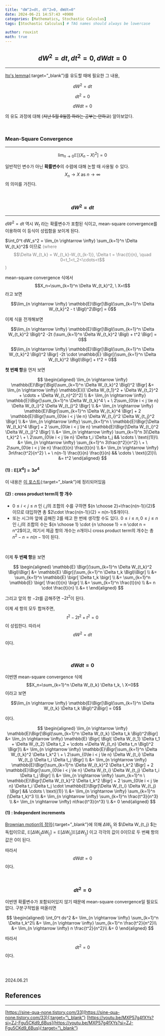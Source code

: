 ```yaml
---
title: "dW^2=dt, dt^2=0, dWdt=0"
date: 2024-06-21 14:57:43 +0900
categories: [Mathematics, Stochastic Calculus]
tags: [Stochastic Calculus] # TAG names should always be lowercase

author: rouxist
math: true
---
```


## $$dW^2=dt, dt^2=0, dWdt=0$$

---

[Ito's lemma](https://rouxist.github.io/posts/math_sc_part-3/#33-itôs-formula){:target=”\_blank”}를 유도할 때에 필요한 그 내용,

$$dW^2=dt$$

$$dt^2=0$$

$$dWdt=0$$

의 유도 과정에 대해 (~~지난 5월 8일쯤 하라는 공부는 안하고~~) 알아보았다.

<br>

### Mean-Square Convergence

---

$$\lim_{n \rightarrow 0} \mathbb{E}[(X_n - X)^2]=0$$

일반적인 변수가 아닌 **확률변수**의 수렴에 대해 논할 때 사용될 수 있다. $$X_n \rightarrow X \ \text{as} \  n \rightarrow \infty$$ 의 의미를 가진다.

<br>

### $$dW^2=dt$$

---

$dW^2=dt$ 역시 $W_t$ 라는 확률변수가 포함된 식이고, mean-square convergence를 이용하여 이 등식이 성립함을 보이게 된다.

$\int_0^t dW_s^2 = \lim_{n \rightarrow \infty} \sum_{k=1}^n \Delta W_{t_k}^2$ 이므로 <span style="color:gray">(where $$\Delta W_{t_k} = W_{t_k}-W_{t_{k-1}}, \Delta t = \frac{t}{n}, \quad 0<t_1<t_2<\cdots<t$$)</span>

mean-square convergence 식에서 $$X_n=\sum_{k=1}^n \Delta W_{t_k}^2, \ X=t$$라고 보면

$$\lim_{n \rightarrow \infty} \mathbb{E}\Bigr[\Bigl(\sum_{k=1}^n \Delta W_{t_k}^2 - t \Bigl)^2\Bigr] = 0$$

이제 식을 전개해보면

$$\lim_{n \rightarrow \infty} \mathbb{E}\Bigr[\Bigl(\sum_{k=1}^n \Delta W_{t_k}^2 \Bigl)^2 -2t (\sum_{k=1}^n \Delta W_{t_k}^2 \Bigl) + t^2 \Bigr] = 0$$

$$\lim_{n \rightarrow \infty} \mathbb{E}\Bigr[\Bigl(\sum_{k=1}^n \Delta W_{t_k}^2 \Bigl)^2 \Bigr] -2t \cdot \mathbb{E} \Bigr[(\sum_{k=1}^n \Delta W_{t_k}^2 \Bigl)\Bigr] + t^2 = 0$$

**첫 번째 항**을 먼저 보면

$$
\begin{aligned}
\lim_{n \rightarrow \infty} \mathbb{E}\Bigr[\Bigl(\sum_{k=1}^n \Delta W_{t_k}^2 \Bigl)^2 \Bigr] &= \lim_{n \rightarrow \infty} \mathbb{E}[( \Delta W_{t_1}^2 +  \Delta W_{t_2}^2 + \cdots +  \Delta W_{t_n}^2)^2] \\
&= \lim_{n \rightarrow \infty} \mathbb{E}\Bigr[\sum_{k=1}^n \Delta W_{t_k}^4 \ + \ 2\sum_{0\le i < j \le n} \Delta W_{t_i}^2 \Delta W_{t_j}^2 \Bigr] \\
&= \lim_{n \rightarrow \infty} \mathbb{E}\Bigr[\sum_{k=1}^n \Delta W_{t_k}^4 \Bigr] + 2 \mathbb{E}\Bigr[\sum_{0\le i < j \le n} \Delta W_{t_i}^2 \Delta W_{t_j}^2 \Bigr] \\
&= \lim_{n \rightarrow \infty} \sum_{k=1}^n \ \mathbb{E}\Bigr[\Delta W_{t_k}^4 \Bigr] + 2 \sum_{0\le i < j \le n} \mathbb{E}\Bigr[\Delta W_{t_i}^2 \Delta W_{t_j}^2 \Bigr] \\
&= \lim_{n \rightarrow \infty} \sum_{k=1}^n 3(\Delta t_k)^2 \ + \ 2\sum_{0\le i < j \le n} \Delta t_i \Delta t_j  && \cdots \ \text{(1)}\\
&= \lim_{n \rightarrow \infty} \sum_{k=1}^n 3\frac{t^2}{n^2} \ + \ 2\sum_{0\le i < j \le n} \frac{t}{n} \frac{t}{n}  \\
&= \lim_{n \rightarrow \infty} 3n\frac{t^2}{n^2} \ + \ n(n-1) \frac{t}{n} \frac{t}{n} && \cdots \ \text{(2)}\\
&= t^2
\end{aligned}
$$

#### (1) : $\mathbb{E}[X^4]=3\sigma^4$

이 내용은 [이 포스트](https://rouxist.github.io/posts/math_etc_expectation-rv-to-power/){:target=”\_blank”}에 정리되어있음

#### (2) : cross product term의 항 개수

- $0\le i < j \le n$ 인 $i,j$의 조합의 수를 구하면 ${n \choose 2}=\frac{n(n-1)}{2}$ 이므로 대입하면 총 $2\cdot \frac{n(n-1)}{2} = n(n-1)$개이다.
- 또는 시그마 앞에 곱해진 2를 떼고 한 번에 생각할 수도 있다. $0\le i \le n, 0\le j \le n$ 인 $i,j$의 조합의 수는 ${n \choose 1} \cdot {n \choose 1} = n \cdot n = n^2$이고, 여기서 제곱 항의 개수는 $n$개이니 cross product term의 개수는 총 $n^2-n=n(n-1)$이 된다.

<br>

이제 **두 번째 항**을 보면

$$
\begin{aligned}
\mathbb{E} \Bigr[(\sum_{k=1}^n \Delta W_{t_k}^2 \Bigl)\Bigr] &= \mathbb{E} \Bigr[(\sum_{k=1}^n \Delta t_k \Bigl)\Bigr] \\
&= \sum_{k=1}^n \mathbb{E} \bigr[ \Delta t_k \bigr] \\
&= \sum_{k=1}^n \mathbb{E} \bigr[ \frac{t}{n} \bigr] \\
&= \sum_{k=1}^n \frac{t}{n}  \\
&= n \cdot \frac{t}{n}  \\
&= t
\end{aligned}
$$

그리고 앞의 항 $-2t$를 곱해주면 $-2t^2$이 된다.

이제 세 항의 모두 합쳐주면, $$t^2 -2t^2+t^2=0$$이 성립한다. 따라서 $$dW^2=dt$$ 이다.

<br>

### $$dWdt=0$$

이번엔 mean-square convergence 식에 $$X_n=\sum_{k=1}^n \Delta W_{t_k} \Delta t_k, \ X=0$$이라고 보면

$$\lim_{n \rightarrow \infty} \mathbb{E}\Bigr[\Bigl(\sum_{k=1}^n \Delta W_{t_k} \Delta t_k \Bigl)^2\Bigr] = 0$$

이다.

$$
\begin{aligned}
\lim_{n \rightarrow \infty} \mathbb{E}\Bigr[\Bigl(\sum_{k=1}^n \Delta W_{t_k} \Delta t_k \Bigl)^2\Bigr] &= \lim_{n \rightarrow \infty} \mathbb{E} \Bigr[ \Bigl( \Delta W_{t_1} \Delta t_1 + \Delta W_{t_2} \Delta t_2 + \cdots +\Delta W_{t_n} \Delta t_n \Bigl)^2 \Bigr]\\
&= \lim_{n \rightarrow \infty} \mathbb{E}\Bigr[\sum_{k=1}^n \Delta W_{t_k}^2 \Delta t_k^2 \ + \ 2\sum_{0\le i < j \le n} \Delta W_{t_i} \Delta W_{t_j} \Delta t_i \Delta t_j \Bigr] \\
&= \lim_{n \rightarrow \infty} \mathbb{E}\Bigr[\sum_{k=1}^n \Delta W_{t_k}^2 \Delta t_k^2 \Bigr] + 2 \mathbb{E}\Bigr[\sum_{0\le i < j \le n} \Delta W_{t_i} \Delta W_{t_j} \Delta t_i \Delta t_j \Bigr] \\
&= \lim_{n \rightarrow \infty} \sum_{k=1}^n \ \mathbb{E}\Bigr[\Delta W_{t_k}^2 \Delta t_k^2 \Bigr] + 2 \sum_{0\le i < j \le n} \Delta t_i \Delta t_j \cdot  \mathbb{E}\Bigr[\Delta W_{t_i} \Delta W_{t_j} \Bigr] && \cdots \ \text{(1)} \\
&= \lim_{n \rightarrow \infty} \sum_{k=1}^n (\Delta t_k)^3 \\\
&= \lim_{n \rightarrow \infty} \sum_{k=1}^n \frac{t^3}{n^3} \\
&= \lim_{n \rightarrow \infty} n\frac{t^3}{n^3} \\
&= 0
\end{aligned}
$$

#### (1) : Independent increments

[Brownian motion의 정의](https://rouxist.github.io/posts/math_sc_part-2/#24-brownian-motion){:target=”\_blank”}에 의해 $\Delta W_{t_j}$ 와 $\Delta W_{t_j} $는 독립이므로, $\mathbb{E}\Bigr[\Delta W_{t_i} \Delta W_{t_j} \Bigr]=\mathbb{E}\Bigr[\Delta W_{t_i} \Bigr] \mathbb{E}\Bigr[ \Delta W_{t_j} \Bigr]$ 이고 각각의 값이 0이므로 두 번째 항의 값은 0이 된다.

따라서 $$dWdt=0$$ 이다.

<br>

### $$dt^2=0$$

이번엔 확률변수가 포함되어있지 않기 때문에 mean-square convergence일 필요도 없다. 구분구적법을 떠올리면

$$
\begin{aligned}
\int_0^t ds^2 &= \lim_{n \rightarrow \infty} \sum_{k=1}^n \Delta t_k^2\\
&= \lim_{n \rightarrow \infty} \sum_{k=1}^n \frac{t^2}{n^2}\\
&= \lim_{n \rightarrow \infty} n \frac{t^2}{n^2}\\
&= 0
\end{aligned}
$$

따라서 $$dt^2=0$$ 이다.

<br/><br/>

2024.06.21

## References

---

[https://sine-qua-none.tistory.com/33](https://sine-qua-none.tistory.com/33){:target=”\_blank”}
[https://youtu.be/MXP57g4fXYs?si=ZJ-Fgu5CKd9_6Bus](https://youtu.be/MXP57g4fXYs?si=ZJ-Fgu5CKd9_6Bus){:target=”\_blank”}

[^fn1]:
